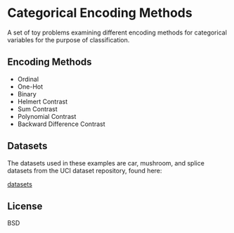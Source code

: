 Categorical Encoding Methods
============================

A set of toy problems examining different encoding methods for categorical variables for the purpose of classification.

Encoding Methods
----------------

 * Ordinal
 * One-Hot
 * Binary
 * Helmert Contrast
 * Sum Contrast
 * Polynomial Contrast
 * Backward Difference Contrast

Datasets
--------

The datasets used in these examples are car, mushroom, and splice datasets from the UCI dataset repository, found here:

[datasets](https://archive.ics.uci.edu/ml/datasets)

License
-------

BSD